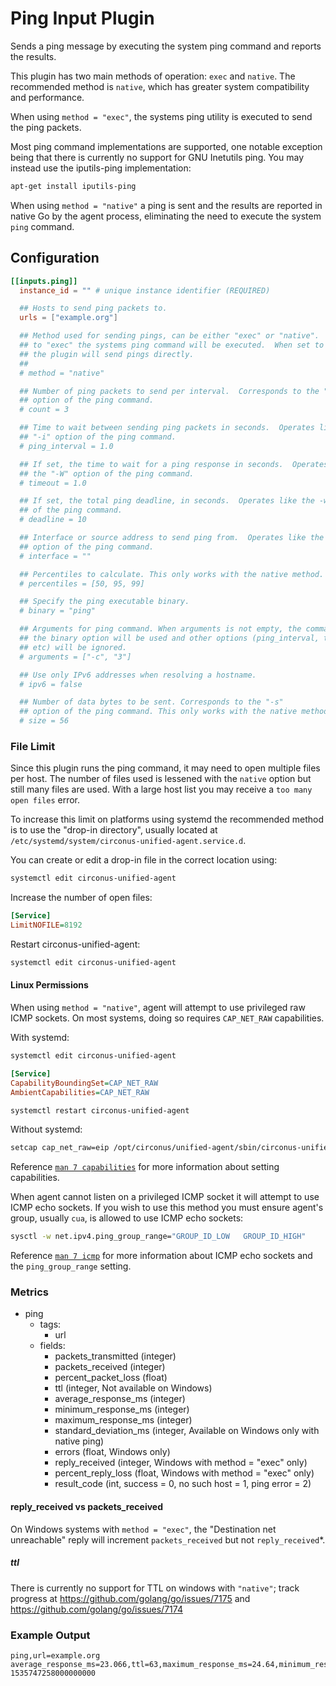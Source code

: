 # Ping Input Plugin

Sends a ping message by executing the system ping command and reports the results.

This plugin has two main methods of operation: `exec` and `native`.  The
recommended method is `native`, which has greater system compatibility and
performance.

When using `method = "exec"`, the systems ping utility is executed to send the
ping packets.

Most ping command implementations are supported, one notable exception being
that there is currently no support for GNU Inetutils ping.  You may instead use
the iputils-ping implementation:

```sh
apt-get install iputils-ping
```

When using `method = "native"` a ping is sent and the results are reported in
native Go by the agent process, eliminating the need to execute the system
`ping` command.

## Configuration

```toml
[[inputs.ping]]
  instance_id = "" # unique instance identifier (REQUIRED)

  ## Hosts to send ping packets to.
  urls = ["example.org"]

  ## Method used for sending pings, can be either "exec" or "native".  When set
  ## to "exec" the systems ping command will be executed.  When set to "native"
  ## the plugin will send pings directly.
  ##
  # method = "native"

  ## Number of ping packets to send per interval.  Corresponds to the "-c"
  ## option of the ping command.
  # count = 3

  ## Time to wait between sending ping packets in seconds.  Operates like the
  ## "-i" option of the ping command.
  # ping_interval = 1.0

  ## If set, the time to wait for a ping response in seconds.  Operates like
  ## the "-W" option of the ping command.
  # timeout = 1.0

  ## If set, the total ping deadline, in seconds.  Operates like the -w option
  ## of the ping command.
  # deadline = 10

  ## Interface or source address to send ping from.  Operates like the -I or -S
  ## option of the ping command.
  # interface = ""

  ## Percentiles to calculate. This only works with the native method.
  # percentiles = [50, 95, 99]

  ## Specify the ping executable binary.
  # binary = "ping"

  ## Arguments for ping command. When arguments is not empty, the command from
  ## the binary option will be used and other options (ping_interval, timeout,
  ## etc) will be ignored.
  # arguments = ["-c", "3"]

  ## Use only IPv6 addresses when resolving a hostname.
  # ipv6 = false

  ## Number of data bytes to be sent. Corresponds to the "-s"
  ## option of the ping command. This only works with the native method.
  # size = 56
```

### File Limit

Since this plugin runs the ping command, it may need to open multiple files per
host.  The number of files used is lessened with the `native` option but still
many files are used.  With a large host list you may receive a `too many open
files` error.

To increase this limit on platforms using systemd the recommended method is to
use the "drop-in directory", usually located at
`/etc/systemd/system/circonus-unified-agent.service.d`.

You can create or edit a drop-in file in the correct location using:

```sh
systemctl edit circonus-unified-agent
```

Increase the number of open files:

```ini
[Service]
LimitNOFILE=8192
```

Restart circonus-unified-agent:

```sh
systemctl edit circonus-unified-agent
```

#### Linux Permissions

When using `method = "native"`, agent will attempt to use privileged raw
ICMP sockets.  On most systems, doing so requires `CAP_NET_RAW` capabilities.

With systemd:

```sh
systemctl edit circonus-unified-agent
```

```ini
[Service]
CapabilityBoundingSet=CAP_NET_RAW
AmbientCapabilities=CAP_NET_RAW
```

```sh
systemctl restart circonus-unified-agent
```

Without systemd:

```sh
setcap cap_net_raw=eip /opt/circonus/unified-agent/sbin/circonus-unified-agentd
```

Reference [`man 7 capabilities`][man 7 capabilities] for more information about
setting capabilities.

[man 7 capabilities]: http://man7.org/linux/man-pages/man7/capabilities.7.html

When agent cannot listen on a privileged ICMP socket it will attempt to use
ICMP echo sockets.  If you wish to use this method you must ensure agent's
group, usually `cua`, is allowed to use ICMP echo sockets:

```sh
sysctl -w net.ipv4.ping_group_range="GROUP_ID_LOW   GROUP_ID_HIGH"
```

Reference [`man 7 icmp`][man 7 icmp] for more information about ICMP echo
sockets and the `ping_group_range` setting.

[man 7 icmp]: http://man7.org/linux/man-pages/man7/icmp.7.html

### Metrics

- ping
    - tags:
        - url
    - fields:
        - packets_transmitted (integer)
        - packets_received (integer)
        - percent_packet_loss (float)
        - ttl (integer, Not available on Windows)
        - average_response_ms (integer)
        - minimum_response_ms (integer)
        - maximum_response_ms (integer)
        - standard_deviation_ms (integer, Available on Windows only with native ping)
        - errors (float, Windows only)
        - reply_received (integer, Windows with method = "exec" only)
        - percent_reply_loss (float, Windows with method = "exec" only)
        - result_code (int, success = 0, no such host = 1, ping error = 2)

#### reply_received vs packets_received

On Windows systems with `method = "exec"`, the "Destination net unreachable" reply will increment `packets_received` but not `reply_received`*.

##### ttl

There is currently no support for TTL on windows with `"native"`; track
progress at <https://github.com/golang/go/issues/7175> and
<https://github.com/golang/go/issues/7174>

### Example Output

```text
ping,url=example.org average_response_ms=23.066,ttl=63,maximum_response_ms=24.64,minimum_response_ms=22.451,packets_received=5i,packets_transmitted=5i,percent_packet_loss=0,result_code=0i,standard_deviation_ms=0.809 1535747258000000000
```
